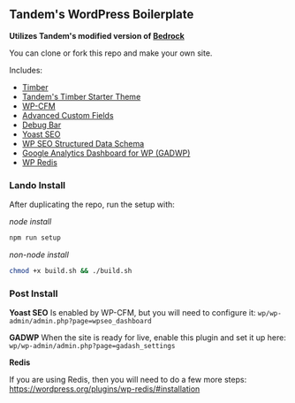 ## Tandem's WordPress Boilerplate

**Utilizes Tandem's modified version of [Bedrock](https://github.com/thinktandem/bedrock)**

You can clone or fork this repo and make your own site.

Includes:
* [Timber](https://github.com/timber/timber)
* [Tandem's Timber Starter Theme](https://github.com/thinktandem/timber-starter-theme)
* [WP-CFM](https://wordpress.org/plugins/wp-cfm/)
* [Advanced Custom Fields](https://wordpress.org/plugins/advanced-custom-fields/)
* [Debug Bar](https://wordpress.org/plugins/debug-bar/)
* [Yoast SEO](https://wordpress.org/plugins/wordpress-seo/)
* [WP SEO Structured Data Schema](https://wordpress.org/plugins/wp-seo-structured-data-schema/)
* [Google Analytics Dashboard for WP (GADWP)](https://wordpress.org/plugins/google-analytics-dashboard-for-wp/)
* [WP Redis](https://wordpress.org/plugins/wp-redis)

### Lando Install

After duplicating the repo, run the setup with:

_node install_

```bash
npm run setup
```

_non-node install_

```bash
chmod +x build.sh && ./build.sh
```

### Post Install

**Yoast SEO**
Is enabled by WP-CFM, but you will need to configure it: ```wp/wp-admin/admin.php?page=wpseo_dashboard```

**GADWP**
When the site is ready for live, enable this plugin and set it up here: ```wp/wp-admin/admin.php?page=gadash_settings```

**Redis**

If you are using Redis, then you will need to do a few more steps: https://wordpress.org/plugins/wp-redis/#installation
